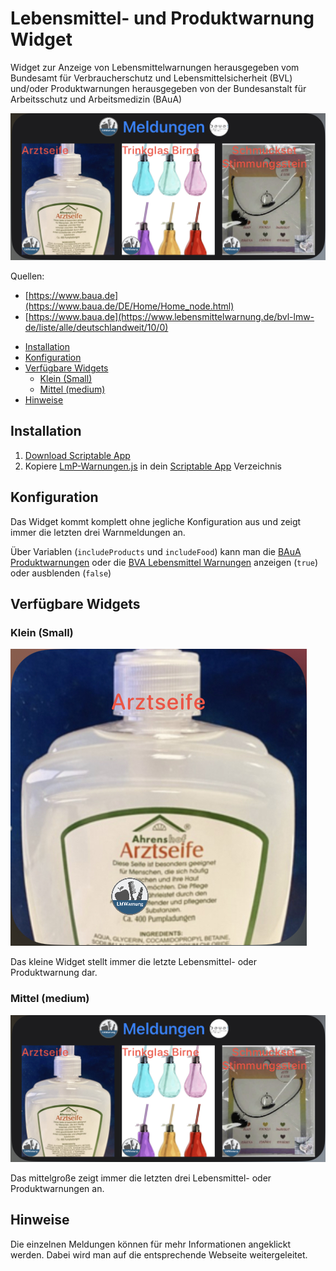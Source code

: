 # Lebensmittel- und Produktwarnung Widget

Widget zur Anzeige von Lebensmittelwarnungen herausgegeben vom Bundesamt für Verbraucherschutz und Lebensmittelsicherheit (BVL) und/oder Produktwarnungen herausgegeben von der Bundesanstalt für Arbeitsschutz und Arbeitsmedizin (BAuA)

![](imgs/Medium-Widget.png)

Quellen: 
* [https://www.baua.de](https://www.baua.de/DE/Home/Home_node.html)
* [https://www.baua.de](https://www.lebensmittelwarnung.de/bvl-lmw-de/liste/alle/deutschlandweit/10/0)


- [Installation](#installation)
- [Konfiguration](#konfiguration)
- [Verfügbare Widgets](#verfügbare-widgets)
  - [Klein (Small)](#klein-small)
  - [Mittel (medium)](#mittel-medium)
- [Hinweise](#hinweise)

## Installation

1. [Download Scriptable App](https://scriptable.app)
2. Kopiere [LmP-Warnungen.js](./LmP-Warnungen.js) in dein [Scriptable App](https://scriptable.app) Verzeichnis

## Konfiguration

Das Widget kommt komplett ohne jegliche Konfiguration aus und zeigt immer die letzten drei Warnmeldungen an.

Über Variablen (`includeProducts` und `includeFood`) kann man die [BAuA Produktwarnungen](https://www.baua.de/DE/Home/Home_node.html) oder die [BVA Lebensmittel Warnungen](https://www.lebensmittelwarnung.de/bvl-lmw-de/liste/alle/deutschlandweit/10/0) anzeigen (`true`) oder ausblenden (`false`)


## Verfügbare Widgets

### Klein (Small)

![Small Widget](imgs/Small-Widget.png)

Das kleine Widget stellt immer die letzte Lebensmittel- oder Produktwarnung dar.

### Mittel (medium)

![Medium Widget](imgs/Medium-Widget.png)

Das mittelgroße zeigt immer die letzten drei Lebensmittel- oder Produktwarnungen an.

## Hinweise

Die einzelnen Meldungen können für mehr Informationen angeklickt werden. Dabei wird man auf die entsprechende Webseite weitergeleitet.

